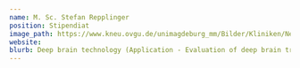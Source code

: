 ```yaml
---
name: M. Sc. Stefan Repplinger
position: Stipendiat
image_path: https://www.kneu.ovgu.de/unimagdeburg_mm/Bilder/Kliniken/Neurologie/Header/Menue_Forschung/Menue_Forschungsgruppen/Menue_Arbeitsgruppen/Neuropsychologie/Team/Stefan+Repplinger-height-150-width-112.jpg
website:
blurb: Deep brain technology (Application - Evaluation of deep brain treatment)
---
```

